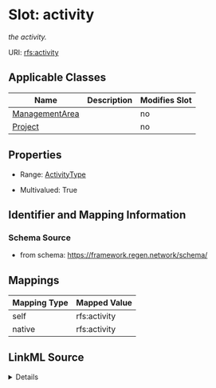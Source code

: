 

# Slot: activity


_the activity._





URI: [rfs:activity](https://framework.regen.network/schema/activity)



<!-- no inheritance hierarchy -->





## Applicable Classes

| Name | Description | Modifies Slot |
| --- | --- | --- |
| [ManagementArea](ManagementArea.md) |  |  no  |
| [Project](Project.md) |  |  no  |







## Properties

* Range: [ActivityType](ActivityType.md)

* Multivalued: True





## Identifier and Mapping Information







### Schema Source


* from schema: https://framework.regen.network/schema/




## Mappings

| Mapping Type | Mapped Value |
| ---  | ---  |
| self | rfs:activity |
| native | rfs:activity |




## LinkML Source

<details>
```yaml
name: activity
description: the activity.
from_schema: https://framework.regen.network/schema/
rank: 1000
alias: activity
domain_of:
- Project
- ManagementArea
range: ActivityType
multivalued: true

```
</details>